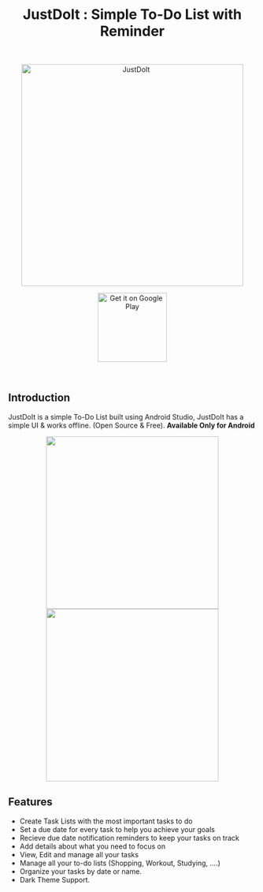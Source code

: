 <h1 align="center"> JustDoIt : Simple To-Do List with Reminder </h1> <br>

<p align="center">
   <img src='https://i.imgur.com/RciRuap.png' alt='JustDoIt' width="450" /> 
 </p>

<p align="center">
<a href='https://play.google.com/store/apps/details?id=com.devkazonovic.projects.doit'>
   <img src='https://i.imgur.com/IbzFIbV.png' alt='Get it on Google Play'  width="140" />
</a>
  </p>
</br>


## Introduction

JustDoIt is a simple To-Do List built using Android Studio, JustDoIt has a simple UI & works offline. (Open Source & Free).
**Available Only for Android**


<p align="center">
  <img src = "https://i.imgur.com/bncUGnq.png" width=350>
  <img src = "https://i.imgur.com/eZzx29K.png" width=350>
</p>

## Features

* Create Task Lists with the most important tasks to do
* Set a due date for every task to help you achieve your goals
* Recieve due date notification reminders to keep your tasks on track
* Add details about what you need to focus on
* View, Edit and manage all your tasks
* Manage all your to-do lists (Shopping, Workout, Studying, ....)
* Organize your tasks by date or name.
* Dark Theme Support.

